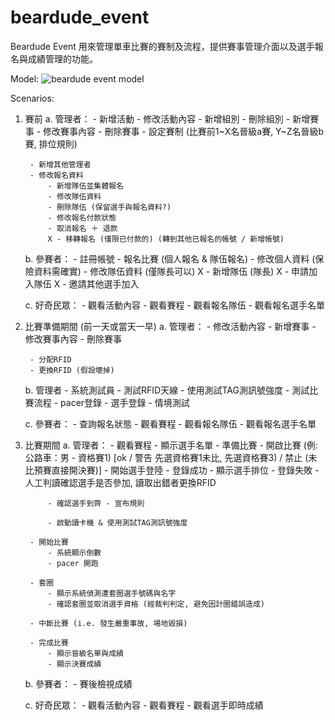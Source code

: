 # beardude_event

Beardude Event 用來管理單車比賽的賽制及流程，提供賽事管理介面以及選手報名與成績管理的功能。

Model:
![beardude event model](https://cloud.githubusercontent.com/assets/6611716/26051930/677f9c78-3996-11e7-99f6-eb277ea4ff86.jpg)

Scenarios:
1. 賽前
    a. 管理者：
        - 新增活動
        - 修改活動內容
            - 新增組別
            - 刪除組別
            - 新增賽事
            - 修改賽事內容
            - 刪除賽事
            - 設定賽制 (比賽前1~X名晉級a賽, Y~Z名晉級b賽, 排位規則)

        - 新增其他管理者
        - 修改報名資料
            - 新增隊伍並集體報名
            - 修改隊伍資料
            - 刪除隊伍 (保留選手與報名資料?)
            - 修改報名付款狀態
            - 取消報名 ＋ 退款
            X - 移轉報名 (僅限已付款的) (轉到其他已報名的帳號 / 新增帳號)

    b. 參賽者：
        - 註冊帳號
        - 報名比賽 (個人報名 & 隊伍報名)
        - 修改個人資料 (保險資料需確實)
        - 修改隊伍資料 (僅隊長可以)
        X - 新增隊伍 (隊長)
        X - 申請加入隊伍
        X - 邀請其他選手加入

    c. 好奇民眾：
        - 觀看活動內容
        - 觀看賽程
        - 觀看報名隊伍
        - 觀看報名選手名單

2. 比賽準備期間 (前一天或當天一早)
    a. 管理者：
        - 修改活動內容
            - 新增賽事
            - 修改賽事內容
            - 刪除賽事

        - 分配RFID
        - 更換RFID (假設壞掉)

    b. 管理者 - 系統測試員
        - 測試RFID天線
            - 使用測試TAG測訊號強度
        - 測試比賽流程
            - pacer登錄
            - 選手登錄
            - 情境測試

    c. 參賽者：
        - 查詢報名狀態
        - 觀看賽程
        - 觀看報名隊伍
        - 觀看報名選手名單

3. 比賽期間
    a. 管理者：
        - 觀看賽程
        - 顯示選手名單
        - 準備比賽
            - 開啟比賽 (例: 公路車：男 - 資格賽1) [ok / 警告 先選資格賽1未比, 先選資格賽3) / 禁止 (未比預賽直接開決賽)]
            - 開始選手登陸
                - 登錄成功 - 顯示選手排位
                - 登錄失敗
                    - 人工判讀確認選手是否參加, 讀取出錯者更換RFID

            - 確認選手到齊 - 宣布規則

            - 啟動讀卡機 & 使用測試TAG測訊號強度

        - 開始比賽
            - 系統顯示倒數
            - pacer 開跑

        - 套圈
            - 顯示系統偵測遭套圈選手號碼與名字
            - 確認套圈並取消選手資格 (經裁判判定, 避免因計圈錯誤造成)

        - 中斷比賽 (i.e. 發生嚴重事故, 場地毀損)

        - 完成比賽
            - 顯示晉級名單與成績
            - 顯示決賽成績

    b. 參賽者：
        - 賽後檢視成績

    c. 好奇民眾：
        - 觀看活動內容
        - 觀看賽程
        - 觀看選手即時成績


